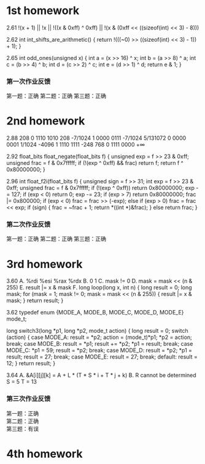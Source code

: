 # 1st homework

2.61
!(x + 1) || !x || !((x & 0xff) ^ 0xff) || !(x & (0xff << ((sizeof(int) << 3) - 8)))

2.62
int int_shifts_are_arithmetic()
{
	return !(((~0) >> ((sizeof(int) << 3) - 1)) + 1);
}

2.65
int odd_ones(unsigned x)
{
	int a = (x >> 16) ^ x;
	int b = (a >> 8) ^ a;
	int c = (b >> 4) ^ b;
	int d = (c >> 2) ^ c;
	int e = (d >> 1) ^ d;
	return e & 1;
}

### 第一次作业反馈

第一题：正确
第二题：正确
第三题：正确



# 2nd homework

2.88
208         0 1110 1010    208
-7/1024     1 0000 0111    -7/1024
5/131072    0 0000 0001    1/1024
-4096       1 1110 1111    -248
768         0 1111 0000    +∞

2.92
float_bits float_negate(float_bits f)
{
	unsigned exp = f >> 23 & 0xff;
	unsigned frac = f & 0x7fffff;
	if (!(exp ^ 0xff) && frac)
		return f;
	return f ^ 0x80000000;
}

2.96
int float_f2i(float_bits f)
{
	unsigned sign = f >> 31;
	int exp = f >> 23 & 0xff;
	unsigned frac = f & 0x7fffff;
	if (!(exp ^ 0xff))
		return 0x80000000;
	exp -= 127;
	if (exp < 0)
		return 0;
	exp -= 23;
	if (exp > 7)
		return 0x80000000;
	frac |= 0x800000;
	if (exp < 0)
		frac = frac >> (-exp);
	else if (exp > 0)
		frac = frac << exp;
	if (sign)
	{
		frac = ~frac + 1;
		return *((int *)&frac);
	}
	else
		return frac;
}

### 第二次作业反馈

第一题：正确
第二题：正确
第三题：正确



# 3rd homework

3.60
A. %rdi %esi %rax %rdx
B. 0 1
C. mask != 0
D. mask = mask << (n & 255)
E. result |= x & mask
F. long loop(long x, int n)
{
	long result = 0;
	long mask;
	for (mask = 1; mask != 0; mask = mask << (n & 255)) {
		result |= x & mask;
	}
	return result;
}

3.62
typedef enum {MODE_A, MODE_B, MODE_C, MODE_D, MODE_E} mode_t;

long switch3(long *p1, long *p2, mode_t action)
{
	long result = 0;
	switch (action) {
	case MODE_A:
		result = *p2;
		action = (mode_t)*p1;
		*p2 = action;
		break;
	case MODE_B:
		result = *p1;
		result += *p2;
		*p1 = result;
		break;
	case MODE_C:
		*p1 = 59;
		result = *p2;
		break;
	case MODE_D:
		result = *p2;
		*p1 = result;
		result = 27;
		break;
	case MODE_E:
		result = 27;
		break;
	default:
		result = 12;
	}
	return result;
}

3.64
A. &A[i][j][k] = A + L * (T * S * i + T * j + k)
B. R cannot be determined
S = 5
T = 13

### 第三次作业反馈

第一题：正确  
第二题：正确  
第三题：有误



# 4th homework
